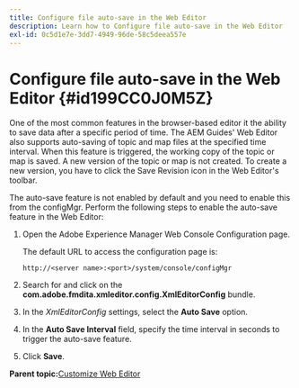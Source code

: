 ```yaml
---
title: Configure file auto-save in the Web Editor
description: Learn how to Configure file auto-save in the Web Editor
exl-id: 0c5d1e7e-3dd7-4949-96de-58c5deea557e
---
```

# Configure file auto-save in the Web Editor {#id199CC0J0M5Z}

One of the most common features in the browser-based editor it the ability to save data after a specific period of time. The AEM Guides' Web Editor also supports auto-saving of topic and map files at the specified time interval. When this feature is triggered, the working copy of the topic or map is saved. A new version of the topic or map is not created. To create a new version, you have to click the Save Revision icon in the Web Editor's toolbar.

The auto-save feature is not enabled by default and you need to enable this from the configMgr. Perform the following steps to enable the auto-save feature in the Web Editor:

1.  Open the Adobe Experience Manager Web Console Configuration page.

    The default URL to access the configuration page is:

    ```http
    http://<server name>:<port>/system/console/configMgr
    ```

1.  Search for and click on the **com.adobe.fmdita.xmleditor.config.XmlEditorConfig** bundle.

1.  In the *XmlEditorConfig* settings, select the **Auto Save** option.

1.  In the **Auto Save Interval** field, specify the time interval in seconds to trigger the auto-save feature.

1.  Click **Save**.


**Parent topic:**[Customize Web Editor](conf-web-editor.md)
